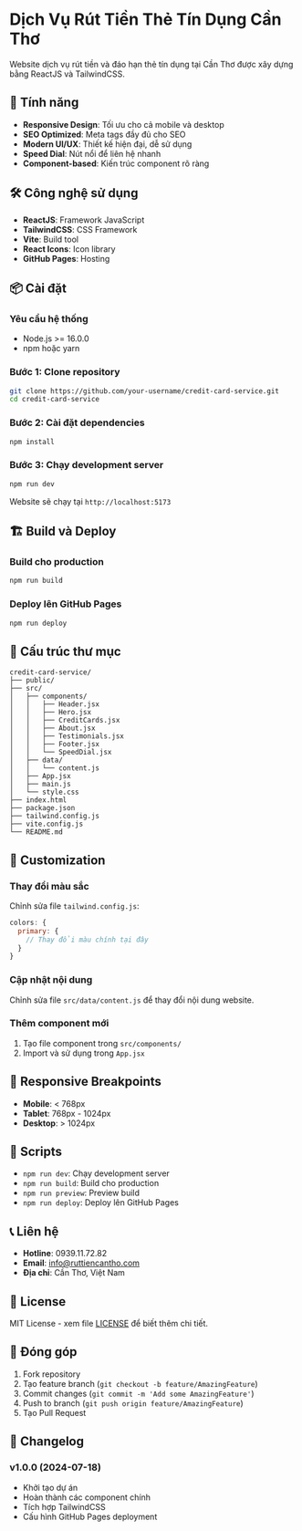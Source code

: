 # Dịch Vụ Rút Tiền Thẻ Tín Dụng Cần Thơ

Website dịch vụ rút tiền và đáo hạn thẻ tín dụng tại Cần Thơ được xây dựng bằng ReactJS và TailwindCSS.

## 🚀 Tính năng

- **Responsive Design**: Tối ưu cho cả mobile và desktop
- **SEO Optimized**: Meta tags đầy đủ cho SEO
- **Modern UI/UX**: Thiết kế hiện đại, dễ sử dụng
- **Speed Dial**: Nút nổi để liên hệ nhanh
- **Component-based**: Kiến trúc component rõ ràng

## 🛠️ Công nghệ sử dụng

- **ReactJS**: Framework JavaScript
- **TailwindCSS**: CSS Framework
- **Vite**: Build tool
- **React Icons**: Icon library
- **GitHub Pages**: Hosting

## 📦 Cài đặt

### Yêu cầu hệ thống
- Node.js >= 16.0.0
- npm hoặc yarn

### Bước 1: Clone repository
```bash
git clone https://github.com/your-username/credit-card-service.git
cd credit-card-service
```

### Bước 2: Cài đặt dependencies
```bash
npm install
```

### Bước 3: Chạy development server
```bash
npm run dev
```

Website sẽ chạy tại `http://localhost:5173`

## 🏗️ Build và Deploy

### Build cho production
```bash
npm run build
```

### Deploy lên GitHub Pages
```bash
npm run deploy
```

## 📁 Cấu trúc thư mục

```
credit-card-service/
├── public/
├── src/
│   ├── components/
│   │   ├── Header.jsx
│   │   ├── Hero.jsx
│   │   ├── CreditCards.jsx
│   │   ├── About.jsx
│   │   ├── Testimonials.jsx
│   │   ├── Footer.jsx
│   │   └── SpeedDial.jsx
│   ├── data/
│   │   └── content.js
│   ├── App.jsx
│   ├── main.js
│   └── style.css
├── index.html
├── package.json
├── tailwind.config.js
├── vite.config.js
└── README.md
```

## 🎨 Customization

### Thay đổi màu sắc
Chỉnh sửa file `tailwind.config.js`:
```javascript
colors: {
  primary: {
    // Thay đổi màu chính tại đây
  }
}
```

### Cập nhật nội dung
Chỉnh sửa file `src/data/content.js` để thay đổi nội dung website.

### Thêm component mới
1. Tạo file component trong `src/components/`
2. Import và sử dụng trong `App.jsx`

## 📱 Responsive Breakpoints

- **Mobile**: < 768px
- **Tablet**: 768px - 1024px
- **Desktop**: > 1024px

## 🔧 Scripts

- `npm run dev`: Chạy development server
- `npm run build`: Build cho production
- `npm run preview`: Preview build
- `npm run deploy`: Deploy lên GitHub Pages

## 📞 Liên hệ

- **Hotline**: 0939.11.72.82
- **Email**: info@ruttiencantho.com
- **Địa chỉ**: Cần Thơ, Việt Nam

## 📄 License

MIT License - xem file [LICENSE](LICENSE) để biết thêm chi tiết.

## 🤝 Đóng góp

1. Fork repository
2. Tạo feature branch (`git checkout -b feature/AmazingFeature`)
3. Commit changes (`git commit -m 'Add some AmazingFeature'`)
4. Push to branch (`git push origin feature/AmazingFeature`)
5. Tạo Pull Request

## 📝 Changelog

### v1.0.0 (2024-07-18)
- Khởi tạo dự án
- Hoàn thành các component chính
- Tích hợp TailwindCSS
- Cấu hình GitHub Pages deployment
